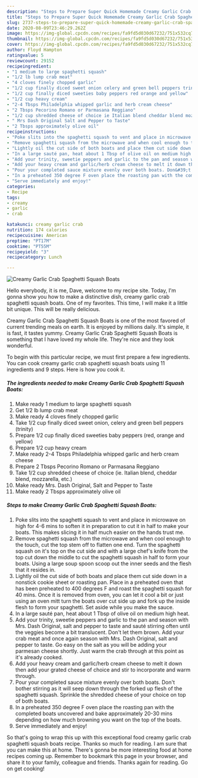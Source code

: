 ```yaml
---
description: "Steps to Prepare Super Quick Homemade Creamy Garlic Crab Spaghetti Squash Boats"
title: "Steps to Prepare Super Quick Homemade Creamy Garlic Crab Spaghetti Squash Boats"
slug: 2737-steps-to-prepare-super-quick-homemade-creamy-garlic-crab-spaghetti-squash-boats
date: 2020-08-09T23:46:29.262Z
image: https://img-global.cpcdn.com/recipes/fa9fd5d030d67232/751x532cq70/creamy-garlic-crab-spaghetti-squash-boats-recipe-main-photo.jpg
thumbnail: https://img-global.cpcdn.com/recipes/fa9fd5d030d67232/751x532cq70/creamy-garlic-crab-spaghetti-squash-boats-recipe-main-photo.jpg
cover: https://img-global.cpcdn.com/recipes/fa9fd5d030d67232/751x532cq70/creamy-garlic-crab-spaghetti-squash-boats-recipe-main-photo.jpg
author: Floyd Hampton
ratingvalue: 5
reviewcount: 29152
recipeingredient:
- "1 medium to large spaghetti squash"
- "1/2 lb lump crab meat"
- "4 cloves finely chopped garlic"
- "1/2 cup finally diced sweet onion celery and green bell peppers trinity"
- "1/2 cup finally diced sweeties baby peppers red orange and yellow"
- "1/2 cup heavy cream"
- "2-4 Tbsps Philadelphia whipped garlic and herb cream cheese"
- "2 Tbsps Pecorino Romano or Parmasana Reggiano"
- "1/2 cup shredded cheese of choice ie Italian blend cheddar blend mozzarella etc"
- " Mrs Dash Original Salt and Pepper to Taste"
- "2 Tbsps approximately olive oil"
recipeinstructions:
- "Poke slits into the spaghetti squash to vent and place in microwave on high for 4-6 mins to soften it in preparation to cut it in half to make your boats. This makes slicing it in half much easier on the hands trust me."
- "Remove spaghetti squash from the microwave and when cool enough to the touch, cut the top stem off to flatten one end. Turn the spaghetti squash on it&#39;s top on the cut side and with a large chef&#39;s knife from the top cut down the middle to cut the spaghetti squash in half to form your boats. Using a large soup spoon scoop out the inner seeds and the flesh that it resides in."
- "Lightly oil the cut side of both boats and place them cut side down in a nonstick cookie sheet or roasting pan. Place in a preheated oven that has been preheated to 400 degrees F and roast the spaghetti squash for 40 mins. Once it is removed from oven, you can let it cool a bit or just using an oven mitt turn the boats over cut side up and fork up the inside flesh to form your spaghetti. Set aside while you make the sauce."
- "In a large sauté pan, heat about 1 Tbsp of olive oil on medium high heat."
- "Add your trinity, sweetie peppers and garlic to the pan and season with Mrs. Dash Original, salt and pepper to taste and sauté stirring often until the veggies become a bit translucent. Don&#39;t let them brown. Add your crab meat and once again season with Mrs. Dash Original, salt and pepper to taste. Go easy on the salt as you will be adding your parmesan cheese shortly. Just warm the crab through at this point as it&#39;s already cooked."
- "Add your heavy cream and garlic/herb cream cheese to melt it down then add your grated cheese of choice and stir to incorporate and warm through."
- "Pour your completed sauce mixture evenly over both boats. Don&#39;t bother stirring as it will seep down through the forked up flesh of the spaghetti squash. Sprinkle the shredded cheese of your choice on top of both boats."
- "In a preheated 350 degree F oven place the roasting pan with the completed boats uncovered and bake approximately 20-30 mins depending on how much browning you want on the top of the boats."
- "Serve immediately and enjoy!"
categories:
- Recipe
tags:
- creamy
- garlic
- crab

katakunci: creamy garlic crab 
nutrition: 174 calories
recipecuisine: American
preptime: "PT17M"
cooktime: "PT55M"
recipeyield: "3"
recipecategory: Lunch

---
```



![Creamy Garlic Crab Spaghetti Squash Boats](https://img-global.cpcdn.com/recipes/fa9fd5d030d67232/751x532cq70/creamy-garlic-crab-spaghetti-squash-boats-recipe-main-photo.jpg)

Hello everybody, it is me, Dave, welcome to my recipe site. Today, I'm gonna show you how to make a distinctive dish, creamy garlic crab spaghetti squash boats. One of my favorites. This time, I will make it a little bit unique. This will be really delicious.



Creamy Garlic Crab Spaghetti Squash Boats is one of the most favored of current trending meals on earth. It is enjoyed by millions daily. It's simple, it is fast, it tastes yummy. Creamy Garlic Crab Spaghetti Squash Boats is something that I have loved my whole life. They're nice and they look wonderful.


To begin with this particular recipe, we must first prepare a few ingredients. You can cook creamy garlic crab spaghetti squash boats using 11 ingredients and 9 steps. Here is how you cook it.

<!--inarticleads1-->

##### The ingredients needed to make Creamy Garlic Crab Spaghetti Squash Boats:

1. Make ready 1 medium to large spaghetti squash
1. Get 1/2 lb lump crab meat
1. Make ready 4 cloves finely chopped garlic
1. Take 1/2 cup finally diced sweet onion, celery and green bell peppers (trinity)
1. Prepare 1/2 cup finally diced sweeties baby peppers (red, orange and yellow)
1. Prepare 1/2 cup heavy cream
1. Make ready 2-4 Tbsps Philadelphia whipped garlic and herb cream cheese
1. Prepare 2 Tbsps Pecorino Romano or Parmasana Reggiano
1. Take 1/2 cup shredded cheese of choice (ie. Italian blend, cheddar blend, mozzarella, etc.)
1. Make ready  Mrs. Dash Original, Salt and Pepper to Taste
1. Make ready 2 Tbsps approximately olive oil




<!--inarticleads2-->

##### Steps to make Creamy Garlic Crab Spaghetti Squash Boats:

1. Poke slits into the spaghetti squash to vent and place in microwave on high for 4-6 mins to soften it in preparation to cut it in half to make your boats. This makes slicing it in half much easier on the hands trust me.
1. Remove spaghetti squash from the microwave and when cool enough to the touch, cut the top stem off to flatten one end. Turn the spaghetti squash on it&#39;s top on the cut side and with a large chef&#39;s knife from the top cut down the middle to cut the spaghetti squash in half to form your boats. Using a large soup spoon scoop out the inner seeds and the flesh that it resides in.
1. Lightly oil the cut side of both boats and place them cut side down in a nonstick cookie sheet or roasting pan. Place in a preheated oven that has been preheated to 400 degrees F and roast the spaghetti squash for 40 mins. Once it is removed from oven, you can let it cool a bit or just using an oven mitt turn the boats over cut side up and fork up the inside flesh to form your spaghetti. Set aside while you make the sauce.
1. In a large sauté pan, heat about 1 Tbsp of olive oil on medium high heat.
1. Add your trinity, sweetie peppers and garlic to the pan and season with Mrs. Dash Original, salt and pepper to taste and sauté stirring often until the veggies become a bit translucent. Don&#39;t let them brown. Add your crab meat and once again season with Mrs. Dash Original, salt and pepper to taste. Go easy on the salt as you will be adding your parmesan cheese shortly. Just warm the crab through at this point as it&#39;s already cooked.
1. Add your heavy cream and garlic/herb cream cheese to melt it down then add your grated cheese of choice and stir to incorporate and warm through.
1. Pour your completed sauce mixture evenly over both boats. Don&#39;t bother stirring as it will seep down through the forked up flesh of the spaghetti squash. Sprinkle the shredded cheese of your choice on top of both boats.
1. In a preheated 350 degree F oven place the roasting pan with the completed boats uncovered and bake approximately 20-30 mins depending on how much browning you want on the top of the boats.
1. Serve immediately and enjoy!




So that's going to wrap this up with this exceptional food creamy garlic crab spaghetti squash boats recipe. Thanks so much for reading. I am sure that you can make this at home. There's gonna be more interesting food at home recipes coming up. Remember to bookmark this page in your browser, and share it to your family, colleague and friends. Thanks again for reading. Go on get cooking!
